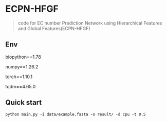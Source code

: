 # ECPN-HFGF

>code for EC number Prediction Network using Hierarchical Features and Global Features(ECPN-HFGF)

## Env
biopython==1.78

numpy==1.26.2

torch==1.10.1

tqdm==4.65.0

## Quick start

`python main.py -i data/example.fasta -o result/ -d cpu -t 0.5`
